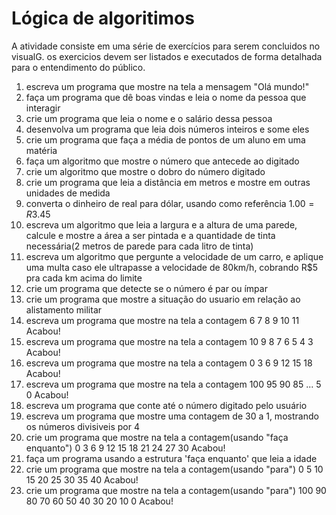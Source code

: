 # Lógica de algoritimos
A atividade consiste em uma série de exercícios para serem concluidos no visualG.
os exercicios devem ser listados e executados de forma detalhada  para o entendimento do público.

1. escreva um programa que mostre na tela a mensagem "Olá mundo!"
2. faça um programa que dê boas vindas e leia o nome da pessoa que interagir
3. crie um programa que leia o nome e o salário dessa pessoa
4. desenvolva um programa que leia dois números inteiros e some eles
5. crie um programa que faça a média de pontos de um aluno em uma matéria
6. faça um algoritmo que mostre o número que antecede ao digitado
7. crie um algoritmo que mostre o dobro do número digitado
8. crie um programa que leia a distância em metros e mostre em outras unidades de medida
9. converta o dinheiro de real para dólar, usando como referência $1.00 = R$3.45
10. escreva um algoritmo que leia a largura e a altura de uma parede, calcule e mostre a área a ser pintada e a quantidade de tinta necessária(2 metros de parede para cada litro de tinta)
11. escreva um  algoritmo que pergunte a velocidade de um carro, e aplique uma multa caso ele ultrapasse a velocidade de 80km/h, cobrando R$5 pra cada km acima do limite
12. crie um programa que detecte se o número é par ou ímpar
13. crie um programa que mostre a situação do usuario em relação ao alistamento  militar
14. escreva um programa que mostre na tela a contagem
     6 7 8 9 10 11 Acabou!
15. escreva um programa que mostre na tela a contagem
    10 9 8 7 6 5 4 3 Acabou!
16. escreva um programa que mostre na tela a contagem
    0 3 6 9 12 15 18 Acabou!
17. escreva um programa que mostre na tela a contagem
    100 95 90 85 ... 5 0 Acabou!
18. escreva um programa que conte até o número digitado pelo usuário
19. escreva um programa que mostre uma contagem de 30 a 1, mostrando os números divisiveis por 4
20. crie um programa que mostre na tela a contagem(usando "faça enquanto")
    0 3 6 9 12 15 18 21 24 27 30 Acabou!
21. faça um programa usando a estrutura 'faça enquanto' que leia a idade
22. crie um programa que mostre na tela a contagem(usando "para")
    0 5 10 15 20 25 30 35 40 Acabou!
23. crie um programa que mostre na tela a contagem(usando "para")
    100 90 80 70 60 50 40 30 20 10 0 Acabou!
